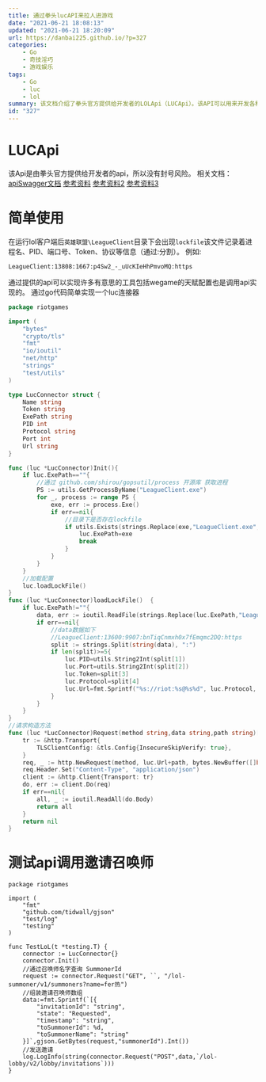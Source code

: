 ```yaml
---
title: 通过拳头lucAPI来拉人进游戏
date: "2021-06-21 18:08:13"
updated: "2021-06-21 18:20:09"
url: https://danbai225.github.io/?p=327
categories:
    - Go
    - 奇技淫巧
    - 游戏娱乐
tags:
    - Go
    - luc
    - lol
summary: 该文档介绍了拳头官方提供给开发者的LOLApi（LUCApi）。该API可以用来开发各种有趣的工具，包括wegame的天赋配置。文章中提供了相关的参考资料和简单使用方法，以及使用Go代码实现一个LUCA连接器的示例。最后，文章展示了如何使用API调用邀请召唤师的功能。
id: "327"
---
```


# LUCApi
该Api是由拳头官方提供给开发者的api，所以没有封号风险。
相关文档：
[apiSwagger文档](https://www.mingweisamuel.com/lcu-schema/tool/)
[参考资料](https://github.com/XHXIAIEIN/LeagueCustomLobby#%E5%8F%82%E8%80%83%E8%B5%84%E6%96%99)
[参考资料2](https://riot-api-libraries.readthedocs.io/en/latest/lcu.html)
[参考资料3](https://github.com/molenzwiebel/Mimic)
# 简单使用
在运行lol客户端后`英雄联盟\LeagueClient`目录下会出现`lockfile`该文件记录着进程名、PID、端口号、Token、协议等信息（通过:分割）。
例如:
```
LeagueClient:13808:1667:p4Sw2_-_uUcKIeHhPmvoMQ:https
```
通过提供的api可以实现许多有意思的工具包括wegame的天赋配置也是调用api实现的。
通过go代码简单实现一个luc连接器
```Go
package riotgames

import (
	"bytes"
	"crypto/tls"
	"fmt"
	"io/ioutil"
	"net/http"
	"strings"
	"test/utils"
)

type LucConnector struct {
	Name string
	Token string
	ExePath string
	PID int
	Protocol string
	Port int
	Url string
}

func (luc *LucConnector)Init(){
	if luc.ExePath==""{
		//通过 github.com/shirou/gopsutil/process 开源库 获取进程
		PS := utils.GetProcessByName("LeagueClient.exe")
		for _, process := range PS {
			exe, err := process.Exe()
			if err==nil{
				//目录下是否存在lockfile
				if utils.Exists(strings.Replace(exe,"LeagueClient.exe","lockfile",1)){
					luc.ExePath=exe
					break
				}
			}
		}
	}
	//加载配置
	luc.loadLockFile()
}
func (luc *LucConnector)loadLockFile()  {
	if luc.ExePath!=""{
		data, err := ioutil.ReadFile(strings.Replace(luc.ExePath,"LeagueClient.exe","lockfile",1))
		if err==nil{
			//data数据如下
			//LeagueClient:13600:9907:bnTiqCnmxh0x7fEmqmc2DQ:https
			split := strings.Split(string(data), ":")
			if len(split)>=5{
				luc.PID=utils.String2Int(split[1])
				luc.Port=utils.String2Int(split[2])
				luc.Token=split[3]
				luc.Protocol=split[4]
				luc.Url=fmt.Sprintf("%s://riot:%s@%s%d", luc.Protocol, luc.Token,"127.0.0.1:",luc.Port)
			}
		}
	}
}
//请求构造方法
func (luc *LucConnector)Request(method string,data string,path string)[]byte  {
	tr := &http.Transport{
		TLSClientConfig: &tls.Config{InsecureSkipVerify: true},
	}
	req, _ := http.NewRequest(method, luc.Url+path, bytes.NewBuffer([]byte(data)))
	req.Header.Set("Content-Type", "application/json")
	client := &http.Client{Transport: tr}
	do, err := client.Do(req)
	if err==nil{
		all, _ := ioutil.ReadAll(do.Body)
		return all
	}
	return nil
}
```
# 测试api调用邀请召唤师
```
package riotgames

import (
	"fmt"
	"github.com/tidwall/gjson"
	"test/log"
	"testing"
)

func TestLoL(t *testing.T) {
	connector := LucConnector{}
	connector.Init()
	//通过召唤师名字查询 SummonerId
	request := connector.Request("GET", ``, "/lol-summoner/v1/summoners?name=fer热")
	//组装邀请召唤师数组
	data:=fmt.Sprintf(`[{
		"invitationId": "string",
		"state": "Requested",
		"timestamp": "string",
		"toSummonerId": %d,
		"toSummonerName": "string"
	}]`,gjson.GetBytes(request,"summonerId").Int())
	//发送邀请
	log.LogInfo(string(connector.Request("POST",data,`/lol-lobby/v2/lobby/invitations`)))
}
```

